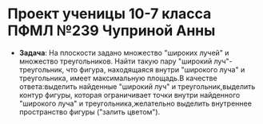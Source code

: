 # Проект ученицы 10-7 класса ПФМЛ №239 Чуприной Анны
+ **Задача**:  На плоскости задано множество "широких лучей" и множество треугольников. Найти такую пару "широкий луч"-треугольник, что фигура, находящаяся внутри "широкого луча" и треугольника, имеет максимальную площадь.В качестве ответа:выделить найденные "широкий луч" и треугольник,выделить контур фигуры, которая ограничивает точки внутри найденного "широкого луча" и треугольника,желательно выделить внутреннее пространство фигуры ("залить цветом").